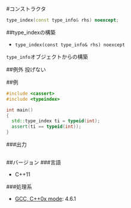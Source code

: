 #コンストラクタ
```cpp
type_index(const type_info& rhs) noexcept;
```

##type_indexの構築
- `type_index(const type_info& rhs) noexcept`

`type_info`オブジェクトからの構築


##例外
投げない


##例
```cpp
#include <cassert>
#include <typeindex>

int main()
{
  std::type_index ti = typeid(int);
  assert(ti == typeid(int));
}
```

###出力
```
```

##バージョン
###言語
- C++11

###処理系
- [GCC, C++0x mode](/implementation#gcc.md): 4.6.1

